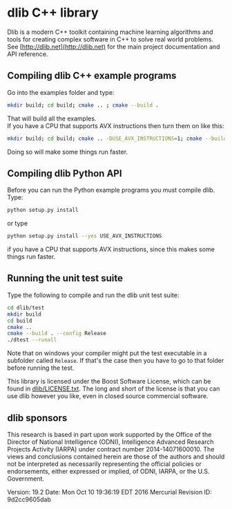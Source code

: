 # dlib C++ library

Dlib is a modern C++ toolkit containing machine learning algorithms and tools for creating complex software in C++ to solve real world problems. See [http://dlib.net](http://dlib.net) for the main project documentation and API reference.



## Compiling dlib C++ example programs

Go into the examples folder and type:

```bash
mkdir build; cd build; cmake .. ; cmake --build .
```
   
That will build all the examples.  
If you have a CPU that supports AVX instructions then turn them on like this:
    
```bash
mkdir build; cd build; cmake .. -DUSE_AVX_INSTRUCTIONS=1; cmake --build .
```

Doing so will make some things run faster.



## Compiling dlib Python API

Before you can run the Python example programs you must compile dlib. Type: 

```bash
python setup.py install
```

or type

```bash
python setup.py install --yes USE_AVX_INSTRUCTIONS
```
   
if you have a CPU that supports AVX instructions, since this makes some things run faster.  



## Running the unit test suite

Type the following to compile and run the dlib unit test suite:

```bash
cd dlib/test
mkdir build
cd build
cmake ..
cmake --build . --config Release
./dtest --runall
```

Note that on windows your compiler might put the test executable in a subfolder called `Release`. If that's the case then you have to go to that folder before running the test.

This library is licensed under the Boost Software License, which can be found in [dlib/LICENSE.txt](https://github.com/davisking/dlib/blob/master/dlib/LICENSE.txt).  The long and short of the license is that you can use dlib however you like, even in closed source commercial software.

## dlib sponsors

This research is based in part upon work supported by the Office of the Director of National Intelligence (ODNI), Intelligence Advanced Research Projects Activity (IARPA) under contract number 2014-14071600010. The views and conclusions contained herein are those of the authors and should not be interpreted as necessarily representing the official policies or endorsements, either expressed or implied, of ODNI, IARPA, or the U.S. Government.  

Version: 19.2
Date:    Mon Oct 10 19:36:19 EDT 2016
Mercurial Revision ID: 9d2cc9605dab
